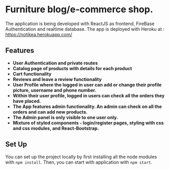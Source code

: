 # Furniture blog/e-commerce shop.
The application is being developed with ReactJS as frontend, FireBase Authentication and realtime database.
The app is deployed with Heroku at : https://notikea.herokuapp.com/

## Features
- **User Authentication and private routes**
- **Catalog page of products with details for each product**
- **Cart functionality**
- **Reviews and leave a review functionality**
- **User Profile where the logged in user can add or change their profile picture, username and phone number.**
- **Within their user profile, logged in users can check all the orders they have placed.**
- **The App features admin functionality. An admin can check on all the orders and can add new products.**
- **The Admin panel is only visible to one user only.**
- **Mixture of styled components - login/register pages, styling with css and css modules, and React-Bootstrap.**

## Set Up
You can set up the project locally by first installing all the node modules with `npm install`.
Then, you can start with application with `npm start`.
